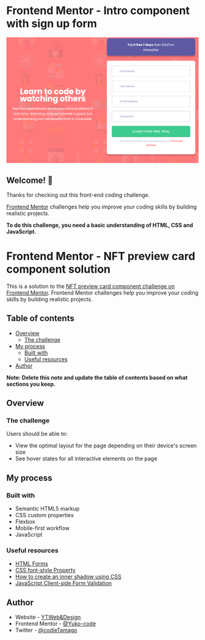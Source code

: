 # Frontend Mentor - Intro component with sign up form

<img src="https://github.com/Yuko-code/Yuko-code/blob/main/signup.png" width="900">

## Welcome! 👋

Thanks for checking out this front-end coding challenge.

[Frontend Mentor](https://www.frontendmentor.io) challenges help you improve your coding skills by building realistic projects.

**To do this challenge, you need a basic understanding of HTML, CSS and JavaScript.**

# Frontend Mentor - NFT preview card component solution

This is a solution to the [NFT preview card component challenge on Frontend Mentor](https://www.frontendmentor.io/challenges/nft-preview-card-component-SbdUL_w0U). Frontend Mentor challenges help you improve your coding skills by building realistic projects.

## Table of contents

- [Overview](#overview)
  - [The challenge](#the-challenge)
- [My process](#my-process)
  - [Built with](#built-with)
  - [Useful resources](#useful-resources)
- [Author](#author)

**Note: Delete this note and update the table of contents based on what sections you keep.**

## Overview

### The challenge

Users should be able to:

- View the optimal layout for the page depending on their device's screen size
- See hover states for all interactive elements on the page


## My process

### Built with

- Semantic HTML5 markup
- CSS custom properties
- Flexbox
- Mobile-first workflow
- JavaScript

### Useful resources

- [HTML Forms](https://www.tutorialspoint.com/html/html_forms.htm)
- [CSS font-style Property](https://www.w3schools.com/cssref/pr_font_font-style.asp)
- [How to create an inner shadow using CSS](https://www.educative.io/edpresso/how-to-create-an-inner-shadow-using-css)
- [JavaScript Client-side Form Validation](https://www.youtube.com/watch?v=rsd4FNGTRBw)


## Author

- Website - [YTWeb&Design](https://ytwebxdesign.com/)
- Frontend Mentor - [@Yuko-code](https://www.frontendmentor.io/profile/Yuko-code)
- Twitter - [@codieTamago](https://www.twitter.com/codieTamago)
